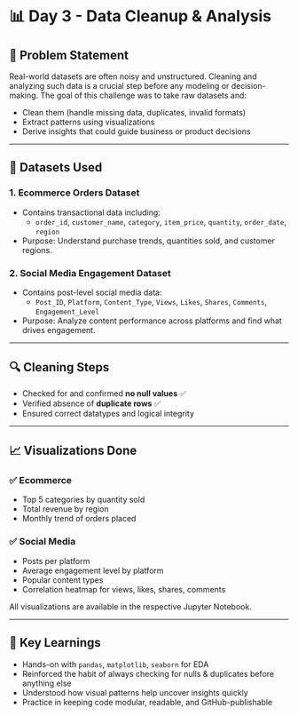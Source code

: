 # 📊 Day 3 - Data Cleanup & Analysis

## 🧠 Problem Statement

Real-world datasets are often noisy and unstructured. Cleaning and analyzing such data is a crucial step before any modeling or decision-making. The goal of this challenge was to take raw datasets and:
- Clean them (handle missing data, duplicates, invalid formats)
- Extract patterns using visualizations
- Derive insights that could guide business or product decisions

---

## 📂 Datasets Used

### 1. **Ecommerce Orders Dataset**
- Contains transactional data including:
  - `order_id`, `customer_name`, `category`, `item_price`, `quantity`, `order_date`, `region`
- Purpose: Understand purchase trends, quantities sold, and customer regions.

### 2. **Social Media Engagement Dataset**
- Contains post-level social media data:
  - `Post_ID`, `Platform`, `Content_Type`, `Views`, `Likes`, `Shares`, `Comments`, `Engagement_Level`
- Purpose: Analyze content performance across platforms and find what drives engagement.

---

## 🔍 Cleaning Steps
- Checked for and confirmed **no null values** ✅
- Verified absence of **duplicate rows** ✅
- Ensured correct datatypes and logical integrity

---

## 📈 Visualizations Done

### ✅ Ecommerce
- Top 5 categories by quantity sold
- Total revenue by region
- Monthly trend of orders placed

### ✅ Social Media
- Posts per platform
- Average engagement level by platform
- Popular content types
- Correlation heatmap for views, likes, shares, comments

All visualizations are available in the respective Jupyter Notebook.

---

## 📌 Key Learnings
- Hands-on with `pandas`, `matplotlib`, `seaborn` for EDA
- Reinforced the habit of always checking for nulls & duplicates before anything else
- Understood how visual patterns help uncover insights quickly
- Practice in keeping code modular, readable, and GitHub-publishable
